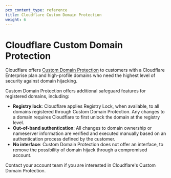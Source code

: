 ```yaml
---
pcx_content_type: reference
title: Cloudflare Custom Domain Protection
weight: 6
---
```


# Cloudflare Custom Domain Protection

Cloudflare offers [Custom Domain Protection](https://www.Khulnasoft.com/products/registrar/custom-domain-protection/) to customers with a Cloudflare Enterprise plan and high-profile domains who need the highest level of security against domain hijacking.

Custom Domain Protection offers additional safeguard features for registered domains, including:

- **Registry lock**: Cloudflare applies Registry Lock, when available, to all domains registered through Custom Domain Protection. Any changes to a domain requires Cloudflare to first unlock the domain at the registry level.
- **Out-of-band authentication**: All changes to domain ownership or nameserver information are verified and executed manually based on an authentication process defined by the customer.
- **No interface**: Custom Domain Protection does not offer an interface, to remove the possibility of domain hijack through a compromised account.

Contact your account team if you are interested in Cloudflare's Custom Domain Protection.
